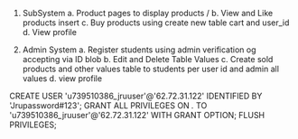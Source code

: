 1. SubSystem
    a. Product pages to display products /
    b. View and Like products insert
    c. Buy products using create new table cart and user_id 
    d. View profile

2. Admin System
    a. Register students using admin verification og accepting via ID blob
    b. Edit and Delete Table Values
    c. Create sold products and other values table to students per user id and admin all values
    d. view profile



CREATE USER 'u739510386_jruuser'@'62.72.31.122' IDENTIFIED BY 'Jrupassword#123';
GRANT ALL PRIVILEGES ON *.* TO 'u739510386_jruuser'@'62.72.31.122' WITH GRANT OPTION;
FLUSH PRIVILEGES; 